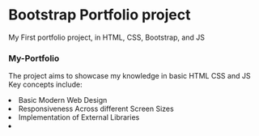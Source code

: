 # Bootstrap Portfolio project
My First portfolio project, in HTML, CSS, Bootstrap, and JS

### My-Portfolio 

The project aims to showcase my knowledge in basic HTML CSS and JS
<br>
Key concepts include:<br>
<li> Basic Modern Web Design </li>
<li> Responsiveness Across different Screen Sizes </li>
<li> Implementation of External Libraries<li>

